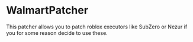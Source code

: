 # WalmartPatcher
This patcher allows you to patch roblox executors like SubZero or Nezur if you for some reason decide to use these.
